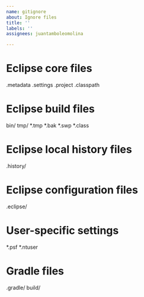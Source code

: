 ```yaml
---
name: gitignore
about: Ignore files
title: ''
labels: ''
assignees: juantamboleomolina

---
```


# Eclipse core files
.metadata
.settings
.project
.classpath

# Eclipse build files
bin/
tmp/
*.tmp
*.bak
*.swp
*.class

# Eclipse local history files
.history/

# Eclipse configuration files
.eclipse/

# User-specific settings
*.psf
*.ntuser

# Gradle files
.gradle/
build/
